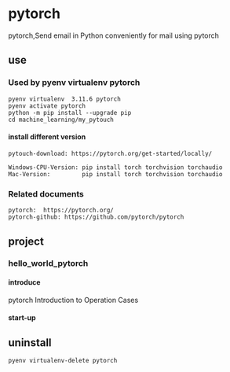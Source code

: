 # pytorch

pytorch,Send email in Python conveniently for mail using pytorch

## use

### Used by pyenv virtualenv pytorch

    pyenv virtualenv  3.11.6 pytorch
    pyenv activate pytorch
    python -m pip install --upgrade pip
    cd machine_learning/my_pytouch

#### install different version

    pytouch-download: https://pytorch.org/get-started/locally/

    Windows-CPU-Version: pip install torch torchvision torchaudio
    Mac-Version:         pip install torch torchvision torchaudio

### Related documents

    pytorch:  https://pytorch.org/
    pytorch-github: https://github.com/pytorch/pytorch

## project

### hello_world_pytorch

#### introduce

pytorch Introduction to Operation Cases

#### start-up

## uninstall

    pyenv virtualenv-delete pytorch
